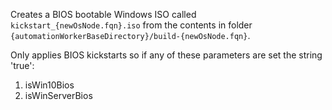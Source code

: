 Creates a BIOS bootable Windows ISO called `kickstart_{newOsNode.fqn}.iso` from the contents in folder `{automationWorkerBaseDirectory}/build-{newOsNode.fqn}`.


Only applies BIOS kickstarts so if any of these parameters are set the string 'true':

1. isWin10Bios
2. isWinServerBios